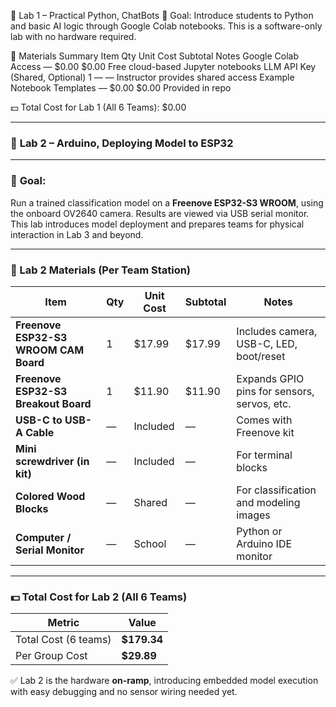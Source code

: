 🔬 Lab 1 – Practical Python, ChatBots
🎯 Goal:
Introduce students to Python and basic AI logic through Google Colab notebooks. This is a software-only lab with no hardware required.

🧰 Materials Summary
Item	Qty	Unit Cost	Subtotal	Notes
Google Colab Access	—	$0.00	$0.00	Free cloud-based Jupyter notebooks
LLM API Key (Shared, Optional)	1	—	—	Instructor provides shared access
Example Notebook Templates	—	$0.00	$0.00	Provided in repo

💵 Total Cost for Lab 1 (All 6 Teams): $0.00


---

### 🔬 **Lab 2 – Arduino, Deploying Model to ESP32**

---

### 🎯 **Goal:**

Run a trained classification model on a **Freenove ESP32-S3 WROOM**, using the onboard OV2640 camera. Results are viewed via USB serial monitor. This lab introduces model deployment and prepares teams for physical interaction in Lab 3 and beyond.

---

### 🧰 Lab 2 Materials (Per Team Station)

| Item                                  | Qty | Unit Cost | Subtotal | Notes                                       |
| ------------------------------------- | --- | --------- | -------- | ------------------------------------------- |
| **Freenove ESP32-S3 WROOM CAM Board** | 1   | \$17.99   | \$17.99  | Includes camera, USB-C, LED, boot/reset     |
| **Freenove ESP32-S3 Breakout Board**  | 1   | \$11.90   | \$11.90  | Expands GPIO pins for sensors, servos, etc. |
| **USB-C to USB-A Cable**              | —   | Included  | —        | Comes with Freenove kit                     |
| **Mini screwdriver (in kit)**         | —   | Included  | —        | For terminal blocks                         |
| **Colored Wood Blocks**               | —   | Shared    | —        | For classification and modeling images      |
| **Computer / Serial Monitor**         | —   | School    | —        | Python or Arduino IDE monitor               |

---

### 💵 **Total Cost for Lab 2 (All 6 Teams)**

| Metric               | Value        |
| -------------------- | ------------ |
| Total Cost (6 teams) | **\$179.34** |
| Per Group Cost       | **\$29.89**  |

✅ Lab 2 is the hardware **on-ramp**, introducing embedded model execution with easy debugging and no sensor wiring needed yet.


